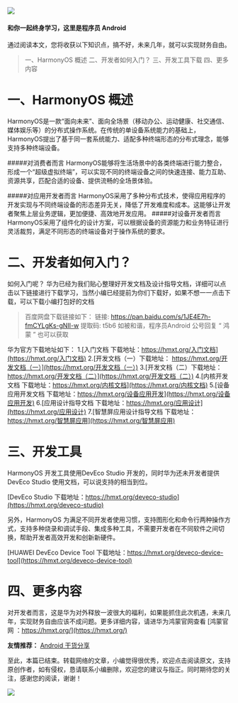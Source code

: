 

![](https://upload-images.jianshu.io/upload_images/5851256-150765a596675967.png?imageMogr2/auto-orient/strip%7CimageView2/2/w/1240)
#### 和你一起终身学习，这里是程序员 Android

通过阅读本文，您将收获以下知识点，搞不好，未来几年，就可以实现财务自由。
 >一、HarmonyOS 概述
>二、开发者如何入门？
>三、开发工具下载
>四、更多内容

# 一、HarmonyOS 概述

HarmonyOS是一款“面向未来”、面向全场景（移动办公、运动健康、社交通信、媒体娱乐等）的分布式操作系统。在传统的单设备系统能力的基础上，HarmonyOS提出了基于同一套系统能力、适配多种终端形态的分布式理念，能够支持多种终端设备。

#####对消费者而言
HarmonyOS能够将生活场景中的各类终端进行能力整合，形成一个“超级虚拟终端”，可以实现不同的终端设备之间的快速连接、能力互助、资源共享，匹配合适的设备、提供流畅的全场景体验。

#####对应用开发者而言
HarmonyOS采用了多种分布式技术，使得应用程序的开发实现与不同终端设备的形态差异无关，降低了开发难度和成本。这能够让开发者聚焦上层业务逻辑，更加便捷、高效地开发应用。
#####对设备开发者而言
HarmonyOS采用了组件化的设计方案，可以根据设备的资源能力和业务特征进行灵活裁剪，满足不同形态的终端设备对于操作系统的要求。

# 二、开发者如何入门？

如何入门呢？ 华为已经为我们贴心整理好开发文档及设计指导文档，详细可以点击以下链接进行下载学习，当然小编已经提前为你们下载好，如果不想一一点击下载，可以下载小编打包好的文档
>百度网盘下载链接如下：
>链接: https://pan.baidu.com/s/1JE4E7h-fmCYLgKs-gNII-w 
>提取码: t5b6
> 如被和谐，程序员Android 公号回复 “ 鸿蒙 ” 也可以获取

华为官方下载地址如下：
1.[入门文档 下载地址：https://hmxt.org/入门文档](https://hmxt.org/入门文档)
2.[开发文档（一）下载地址： https://hmxt.org/开发文档（一）](https://hmxt.org/开发文档（一）)
3.[开发文档（二）下载地址：https://hmxt.org/开发文档（二）](https://hmxt.org/开发文档（二）)
4.[内核开发文档 下载地址：https://hmxt.org/内核文档](https://hmxt.org/内核文档)
5.[设备应用开发文档 下载地址：https://hmxt.org/设备应用开发](https://hmxt.org/设备应用开发)
6.[应用设计指导文档 下载地址：https://hmxt.org/应用设计](https://hmxt.org/应用设计)
7.[智慧屏应用设计指导文档 下载地址：https://hmxt.org/智慧屏应用](https://hmxt.org/智慧屏应用)


# 三、开发工具

HarmonyOS 开发工具使用DevEco Studio 开发的，同时华为还未开发者提供DevEco Studio 使用文档，可以说支持的相当到位。

[DevEco Studio 下载地址：https://hmxt.org/deveco-studio](https://hmxt.org/deveco-studio)

另外，HarmonyOS 为满足不同开发者使用习惯，支持图形化和命令行两种操作方式，支持多种烧录和调试手段、集成多种工具，不需要开发者在不同软件之间切换，帮助开发者高效开发和创新新硬件。

[HUAWEI DevEco Device Tool  下载地址：https://hmxt.org/deveco-device-tool](https://hmxt.org/deveco-device-tool)
# 四、更多内容
对开发者而言，这是华为对外释放一波很大的福利，如果能抓住此次机遇，未来几年，实现财务自由应该不成问题。更多详细内容，请进华为鸿蒙官网查看 [鸿蒙官网 ：https://hmxt.org/](https://hmxt.org/)


**友情推荐：**
[Android 干货分享 ](https://mp.weixin.qq.com/s/zOTO6z7bvHGhN0lhTMvR8w)

至此，本篇已结束。转载网络的文章，小编觉得很优秀，欢迎点击阅读原文，支持原创作者，如有侵权，恳请联系小编删除，欢迎您的建议与指正。同时期待您的关注，感谢您的阅读，谢谢！


![](https://upload-images.jianshu.io/upload_images/5851256-9398f7356f9c0525.png?imageMogr2/auto-orient/strip%7CimageView2/2/w/1240)
